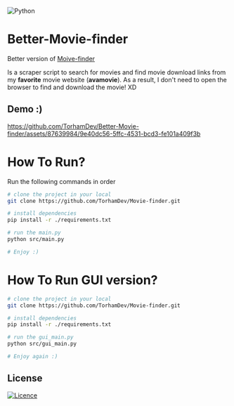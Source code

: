 ![Python](https://img.shields.io/badge/python-3670A0?style=for-the-badge&logo=python&logoColor=ffdd54)

# Better-Movie-finder
Better version of [Moive-finder](https://github.com/TorhamDev/Movie-finder/)


Is a scraper script to search for movies and find movie download links from my **favorite** movie website (**avamovie**). As a result, I don't need to open the browser to find and download the movie! XD

## Demo :)
https://github.com/TorhamDev/Better-Movie-finder/assets/87639984/9e40dc56-5ffc-4531-bcd3-fe101a409f3b




# How To Run?
Run the following commands in order
```bash
# clone the project in your local
git clone https://github.com/TorhamDev/Movie-finder.git

# install dependencies
pip install -r ./requirements.txt

# run the main.py 
python src/main.py

# Enjoy :)
```
# How To Run GUI version?
```bash
# clone the project in your local
git clone https://github.com/TorhamDev/Movie-finder.git

# install dependencies
pip install -r ./requirements.txt

# run the gui_main.py 
python src/gui_main.py

# Enjoy again :)
```
## License

[![Licence](https://img.shields.io/github/license/Ileriayo/markdown-badges?style=for-the-badge)](./LICENSE)
